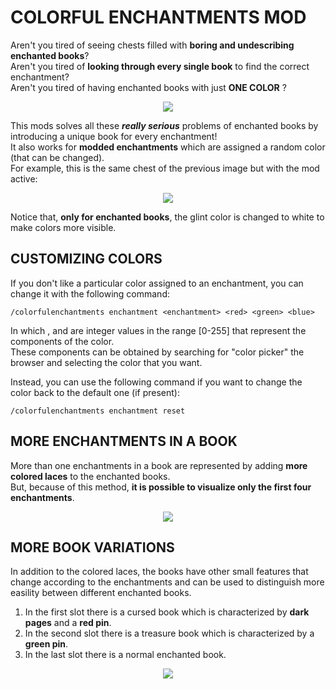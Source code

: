 
# COLORFUL ENCHANTMENTS MOD

Aren't you tired of seeing chests filled with <b>boring and undescribing enchanted books</b>?  
Aren't you tired of <b>looking through every single book</b> to find the correct enchantment?  
Aren't you tired of having enchanted books with just <b>ONE COLOR</b> ?  

<p align="center">
	<img src=https://i.imgur.com/NAGKm5H.png>
</p>

This mods solves all these <b><i>really serious</i></b> problems of enchanted books by introducing a unique book for every enchantment!  
It also works for <b>modded enchantments</b> which are assigned a random color (that can be changed).  
For example, this is the same chest of the previous image but with the mod active:  

<p align="center">
	<img src=https://i.imgur.com/cvudMX9.png>
</p>

Notice that, <b>only for enchanted books</b>, the glint color is changed to white to make colors more visible.

## CUSTOMIZING COLORS
If you don't like a particular color assigned to an enchantment, you can change it with the following command:  
```
/colorfulenchantments enchantment <enchantment> <red> <green> <blue>
```
In which <red>, <green> and <blue> are integer values in the range [0-255] that represent the components of the color.  
These components can be obtained by searching for "color picker" the browser and selecting the color that you want.  
  
Instead, you can use the following command if you want to change the color back to the default one (if present):  
```
/colorfulenchantments enchantment reset
```

## MORE ENCHANTMENTS IN A BOOK
More than one enchantments in a book are represented by adding <b>more colored laces</b> to the enchanted books.  
But, because of this method, <b>it is possible to visualize only the first four enchantments</b>.  

<p align="center">
	<img src=https://i.imgur.com/Ag6CwUU.png>
</p>

## MORE BOOK VARIATIONS
In addition to the colored laces, the books have other small features that change according to the enchantments and can be used to distinguish more easility between different enchanted books.  
1. In the first slot there is a cursed book which is characterized by <b>dark pages</b> and a <b>red pin</b>.
2. In the second slot there is a treasure book which is characterized by a <b>green pin</b>.
3. In the last slot there is a normal enchanted book.

<p align="center">
	<img src=https://i.imgur.com/BQoDKWL.png>
</p>
